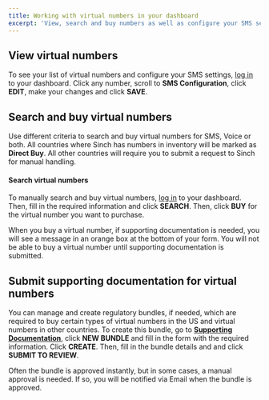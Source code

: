```yaml
---
title: Working with virtual numbers in your dashboard
excerpt: 'View, search and buy numbers as well as configure your SMS settings and submit supporting documentation all inside your dashboard.'
--- 
```


## View virtual numbers

To see your list of virtual numbers and configure your SMS settings, [log in](https://dashboard.sinch.com/numbers/your-numbers/numbers) to your dashboard. Click any number, scroll to  **SMS Configuration**, click **EDIT**, make your changes and click **SAVE**.

## Search and buy virtual numbers

Use different criteria to search and buy virtual numbers for SMS, Voice or both. All countries where Sinch has numbers in inventory will be marked as **Direct Buy**. All other countries will require you to submit a request to Sinch for manual handling. 


#### Search virtual numbers

To manually search and buy virtual numbers, [log in](https://dashboard.sinch.com/numbers/buy-numbers) to your dashboard. Then, fill in the required information and click **SEARCH**. Then, click **BUY** for the virtual number you want to purchase.
  
When you buy a virtual number, if supporting documentation is needed, you will see a message in an orange box at the bottom of your form. You will not be able to buy a virtual number until supporting documentation is submitted.

## Submit supporting documentation for virtual numbers

You can manage and create regulatory bundles, if needed, which are required to buy certain types of virtual numbers in the US and virtual numbers in other countries. To create this bundle, go to **[Supporting Documentation](https://dashboard.sinch.com/numbers/supporting-documentation)**, click **NEW BUNDLE** and fill in the form with the required information. Click **CREATE**. Then, fill in the bundle details and and click **SUBMIT TO REVIEW**.
  
Often the bundle is approved instantly, but in some cases, a manual approval is needed. If so, you will be notified via Email when the bundle is approved.
